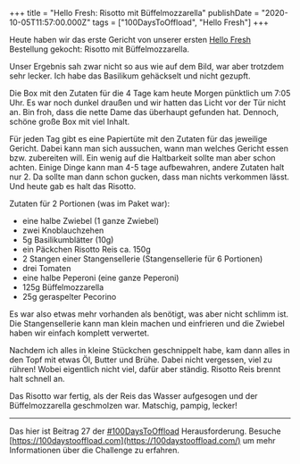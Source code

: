 +++
title = "Hello Fresh: Risotto mit Büffelmozzarella"
publishDate = "2020-10-05T11:57:00.000Z"
tags = ["100DaysToOffload", "Hello Fresh"]
+++

Heute haben wir das erste Gericht von unserer ersten [Hello Fresh](https://www.hellofresh.nl/) Bestellung gekocht: Risotto mit Büffelmozzarella.

Unser Ergebnis sah zwar nicht so aus wie auf dem Bild, war aber trotzdem sehr lecker. Ich habe das Basilikum gehäckselt und nicht gezupft.

Die Box mit den Zutaten für die 4 Tage kam heute Morgen pünktlich um 7:05 Uhr. Es war noch dunkel draußen und wir hatten das Licht vor der Tür nicht an. Bin froh, dass die nette Dame das überhaupt gefunden hat. Dennoch, schöne große Box mit viel Inhalt.

<!--more-->

Für jeden Tag gibt es eine Papiertüte mit den Zutaten für das jeweilige Gericht. Dabei kann man sich aussuchen, wann man welches Gericht essen bzw. zubereiten will. Ein wenig auf die Haltbarkeit sollte man aber schon achten. Einige Dinge kann man 4-5 tage aufbewahren, andere Zutaten halt nur 2. Da sollte man dann schon gucken, dass man nichts verkommen lässt. Und heute gab es halt das Risotto.

Zutaten für 2 Portionen (was im Paket war):

- eine halbe Zwiebel (1 ganze Zwiebel)
- zwei Knoblauchzehen
- 5g Basilikumblätter (10g)
- ein Päckchen Risotto Reis ca. 150g
- 2 Stangen einer Stangensellerie (Stangensellerie für 6 Portionen)
- drei Tomaten
- eine halbe Peperoni (eine ganze Peperoni)
- 125g Büffelmozzarella
- 25g geraspelter Pecorino

Es war also etwas mehr vorhanden als benötigt, was aber nicht schlimm ist. Die Stangensellerie kann man klein machen und einfrieren und die Zwiebel haben wir einfach komplett verwertet.

Nachdem ich alles in kleine Stückchen geschnippelt habe, kam dann alles in den Topf mit etwas Öl, Butter und Brühe. Dabei nicht vergessen, viel zu rühren! Wobei eigentlich nicht viel, dafür aber ständig. Risotto Reis brennt halt schnell an.

Das Risotto war fertig, als der Reis das Wasser aufgesogen und der Büffelmozzarella geschmolzen war. Matschig, pampig, lecker!

---

Das hier ist Beitrag 27 der [#100DaysToOffload](/tag/100DaysToOffload) Herausforderung. Besuche [https://100daystooffload.com](https://100daystooffload.com/) um mehr Informationen über die Challenge zu erfahren.